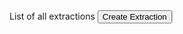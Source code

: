 <mat-card>
  <mat-card-header>
    <mat-card-title>List of all extractions</mat-card-title>
    <!-- Bouton Create Extraction -->
    <button mat-raised-button color="primary" style="margin-left:auto;"
            [routerLink]="'/extraction/create'">
      Create Extraction
    </button>
  </mat-card-header>

  <mat-card-content>
    <ag-grid-angular
      class="ag-theme-alpine"
      style="width:100%; height:600px; border:1px solid #DDDDDD; border-radius:4px;"
      [rowData]="rowData"
      [columnDefs]="columnDefs"
      enableCellTextSelection="true">
    </ag-grid-angular>
  </mat-card-content>
</mat-card>
